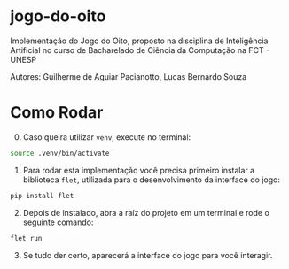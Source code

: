 # jogo-do-oito
Implementação do Jogo do Oito, proposto na disciplina de Inteligência Artificial no curso de Bacharelado de Ciência da Computação na FCT - UNESP

Autores: Guilherme de Aguiar Pacianotto, Lucas Bernardo Souza

# Como Rodar

0. Caso queira utilizar `venv`, execute no terminal:

```bash
source .venv/bin/activate
```

1. Para rodar esta implementação você precisa primeiro instalar a biblioteca `flet`, utilizada para o desenvolvimento da interface do jogo:

```bash
pip install flet
```

2. Depois de instalado, abra a raíz do projeto em um terminal e rode o seguinte comando:

```bash
flet run
```
3. Se tudo der certo, aparecerá a interface do jogo para você interagir.
